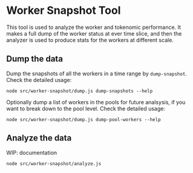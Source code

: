 # Worker Snapshot Tool

This tool is used to analyze the worker and tokenomic performance. It makes a full dump of the worker status at ever time slice, and then the analyzer is used to produce stats for the workers at different scale.

## Dump the data

Dump the snapshots of all the workers in a time range by `dump-snapshot`. Check the detailed usage:

```
node src/worker-snapshot/dump.js dump-snapshots --help
```

Optionally dump a list of workers in the pools for future analsysis, if you want to break down to the pool level. Check the detailed usage:

```
node src/worker-snapshot/dump.js dump-pool-workers --help
```

## Analyze the data

WIP: documentation

```
node src/worker-snapshot/analyze.js
```
